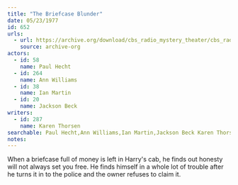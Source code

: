 ```yaml
---
title: "The Briefcase Blunder"
date: 05/23/1977
id: 652
urls: 
  - url: https://archive.org/download/cbs_radio_mystery_theater/cbs_radio_mystery_theater-0651-0700.zip/cbs_radio_mystery_theater-0651-0700%2Fcbsrmt_0652_the_briefcase_blunder.mp3
    source: archive-org
actors:  
  - id: 58
    name: Paul Hecht  
  - id: 264
    name: Ann Williams  
  - id: 38
    name: Ian Martin  
  - id: 20
    name: Jackson Beck
writers:  
  - id: 287
    name: Karen Thorsen
searchable: Paul Hecht,Ann Williams,Ian Martin,Jackson Beck Karen Thorsen
notes:  
---
```

When a briefcase full of money is left in Harry's cab, he finds out honesty will not always set you free. He finds himself in a whole lot of trouble after he turns it in to the police and the owner refuses to claim it.